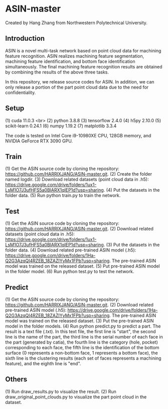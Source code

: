 # ASIN-master
Created by Hang Zhang from Northwestern Polytechnical University.

## Introduction
ASIN is a novel multi-task network based on point cloud data for machining feature recognition. ASIN realizes machining feature segmentation, machining feature identification, and bottom face identification simultaneously. The final machining feature recognition results are obtained by combining the results of the above three tasks. 

In this repository, we release source codes for ASIN. In addition, we can only release a portion of the part point cloud data due to the need for confidentiality.

## Setup
(1)	cuda 11.0.3 \<br>
(2)	python 3.8.8
(3)	tensorflow 2.4.0
(4)	h5py 2.10.0
(5)	scikit-learn 0.24.1
(6)	numpy 1.19.2
(7)	matplotlib 3.3.4

The code is tested on Intel Core i9-10980XE CPU, 128GB memory, and NVIDIA GeForce RTX 3090 GPU. 

## Train
(1)	Get the ASIN source code by cloning the repository: https://github.com/HARRIXJANG/ASIN-master.git.
(2)	Create the folder named logdir.
(3)	Download related datasets (point cloud data in .h5): https://drive.google.com/drive/folders/1ux1-LsM1O7J3ufHFS5a0BlARX1qIEP1d?usp=sharing. 
(4)	Put the datasets in the folder data.
(5)	Run python train.py to train the network.

## Test 
(1)	Get the ASIN source code by cloning the repository: https://github.com/HARRIXJANG/ASIN-master.git.
(2)	Download related datasets (point cloud data in .h5): https://drive.google.com/drive/folders/1ux1-LsM1O7J3ufHFS5a0BlARX1qIEP1d?usp=sharing. 
(3)	Put the datasets in the folder data.
(4)	Download related pre-trained ASIN model (.h5): https://drive.google.com/drive/folders/1Ha-Q2G3AzqQI4RZEB_18ZAZIYyMx1FPb?usp=sharing. The pre-trained ASIN model was trained on the released dataset.
(5)	Put pre-trained ASIN model in the folder model.
(6)	Run python test.py to test the network.

## Predict
(1)	Get the ASIN source code by cloning the repository: https://github.com/HARRIXJANG/ASIN-master.git.
(2)	Download related pre-trained ASIN model (.h5): https://drive.google.com/drive/folders/1Ha-Q2G3AzqQI4RZEB_18ZAZIYyMx1FPb?usp=sharing. The pre-trained ASIN model was trained on the released dataset.
(3)	Put the pre-trained ASIN model in the folder models.
(4)	Run python predict.py to predict a part. The result is a text file (.txt). In this text file, the first line is "start", the second line is the name of the part, the third line is the serial number of each face in the part (generated by catia), the fourth line is the category (hole, pocket) corresponding to each face, the fifth line is the identification of the bottom surface (0 represents a non-bottom face, 1 represents a bottom face), the sixth line is the clustering results (each set of faces represents a machining feature), and the eighth line is "end".

## Others
(1)	Run draw_results.py to visualize the result.
(2)	Run draw_original_point_clouds.py to visualize the part point cloud in the dataset.
